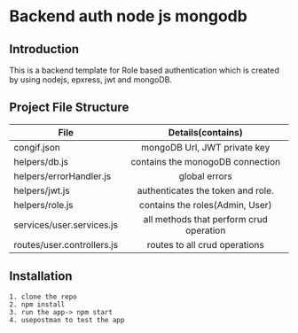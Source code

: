 # Backend auth node js mongodb

## Introduction

This is a backend template for Role based authentication which is created by using nodejs, epxress, jwt and mongoDB.

## Project File Structure

| File                       |            Details(contains)            |
| -------------------------- | :-------------------------------------: |
| congif.json                |      mongoDB Url, JWT private key       |
| helpers/db.js              |    contains the monogoDB connection     |
| helpers/errorHandler.js    |              global errors              |
| helpers/jwt.js             |    authenticates the token and role.    |
| helpers/role.js            |     contains the roles(Admin, User)     |
| services/user.services.js  | all methods that perform crud operation |
| routes/user.controllers.js |      routes to all crud operations      |

## Installation

    1. clone the repo
    2. npm install
    3. run the app-> npm start
    4. usepostman to test the app
